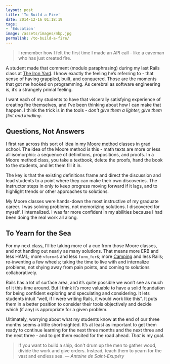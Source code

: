 ```yaml
---
layout: post
title: 'To Build a Fire'
date: 2014-12-16 01:18:19
tags:
- 'Education'
image: /assets/images/mbp.jpg
permalink: /to-build-a-fire/
---
```

> I remember how I felt the first time I made an API call - like a caveman who has just created fire.

A student made that comment (modulo paraphrasing) during my last Rails class at [The Iron Yard](http://theironyard.com/academy/). I know exactly the feeling he’s referring to - that sense of having grappled, built, and conquered. Those are the moments that got me hooked on programming. As cerebral as software engineering is, it’s a strangely primal feeling.

I want each of my students to have that viscerally satisfying experience of creating fire themselves, and I’ve been thinking about how I can make that happen. I think the trick is in the tools - _don't give them a lighter, give them flint and kindling_.

## Questions, Not Answers


I first ran across this sort of idea in my [Moore method](http://en.wikipedia.org/wiki/Moore_method) classes in grad school. The idea of the Moore method is this - math texts are more or less all isomorphic: a sequence of definitions, propositions, and proofs. In a Moore method class, you take a textbook, delete the proofs, hand the book to the students, and let them fill it in.

The key is that the existing definitions frame and direct the discussion and lead students to a point where they can make their own discoveries. The instructor steps in only to keep progress moving forward if it lags, and to highlight trends or other approaches to solutions.

My Moore classes were hands-down the most instructive of my graduate career. I was solving problems, not memorizing solutions. I discovered for myself. I internalized. I was far more confident in my abilities because I had been doing the real work all along.

## To Yearn for the Sea


For my next class, I’ll be taking more of a cue from those Moore classes, and not handing out nearly as many solutions. That means more ERB and less HAML; more `<form>`s and less `form_for`s; more [Camping](http://camping.io/) and less Rails; re-inventing a few wheels; taking the time to live with and internalize problems, not shying away from pain points, and coming to solutions collaboratively.

Rails has a lot of surface area, and it’s quite possible we won’t see as much of it this time around. But I think it’s more valuable to have a solid foundation for being confident exploring and speculating and considering. It lets students intuit “well, if I were writing Rails, it would work like this”. It puts them in a better position to consider their tools objectively and decide which (if any) is appropriate for a given problem.

Ultimately, worrying about what my students know at the end of our three months seems a little short-sighted. It’s at least as important to get them ready to continue learning for the next three months and the next three and the next three - and to get them excited for the road ahead. _That_ is my goal.

> If you want to build a ship, don't drum up the men to gather wood, divide the work and give orders. Instead, teach them to yearn for the vast and endless sea. — _Antoine de Saint-Exupéry_
